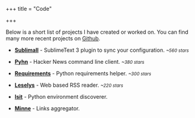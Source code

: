 +++
title = "Code"

+++


Below is a short list of projects I have created or worked on. You can find many more recent projects on [Github](https://github.com/toxinu).

* **[Sublimall](https://github.com/toxinu/sublimall)** - SublimeText 3 plugin to sync your configuration. *<small>~560 stars</small>*

* **[Pyhn](https://github.com/toxinu/pyhn)** - Hacker News command line client. *<small>~380 stars</small>*

* **[Requirements](https://github.com/toxinu/requirements)** - Python requirements helper. *<small>~300 stars</small>*

* **[Leselys](https://github.com/toxinu/leselys)** - Web based RSS reader. *<small>~220 stars</small>*

* **[Isit](https://github.com/toxinu/isit)** - Python environment discoverer.

* **[Minne](https://github.com/toxinu/minne)** - Links aggregator.